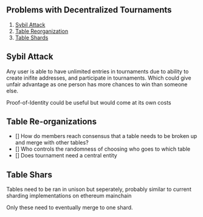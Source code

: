 ## Problems with Decentralized Tournaments

1. [Sybil Attack](#sybil-attack)
2. [Table Reorganization](#table-reorg)
3. [Table Shards](#shards)

## Sybil Attack <a name="sybil-attack"></a>

Any user is able to have unlimited entries in tournaments due to ability to create inifite addresses, and participate in tournaments. Which could give unfair advantage as one person has more chances to win than someone else. 

Proof-of-Identity could be useful but would come at its own costs

## Table Re-organizations <a name="table-reorg"></a>
- [] How do members reach consensus that a table needs to be broken up and merge with other tables? 
- [] Who controls the randomness of choosing who goes to which table
- [] Does tournament need a central entity

## Table Shars <a name="shards"></a>
Tables need to be ran in unison but seperately, probably similar to current sharding implementations on ethereum mainchain

Only these need to eventually merge to one shard.
